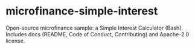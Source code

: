 # microfinance-simple-interest
Open-source microfinance sample: a Simple Interest Calculator (Bash). Includes docs (README, Code of Conduct, Contributing) and Apache-2.0 license.
